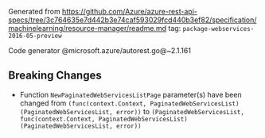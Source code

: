 Generated from https://github.com/Azure/azure-rest-api-specs/tree/3c764635e7d442b3e74caf593029fcd440b3ef82/specification/machinelearning/resource-manager/readme.md tag: `package-webservices-2016-05-preview`

Code generator @microsoft.azure/autorest.go@~2.1.161

## Breaking Changes

- Function `NewPaginatedWebServicesListPage` parameter(s) have been changed from `(func(context.Context, PaginatedWebServicesList) (PaginatedWebServicesList, error))` to `(PaginatedWebServicesList, func(context.Context, PaginatedWebServicesList) (PaginatedWebServicesList, error))`
